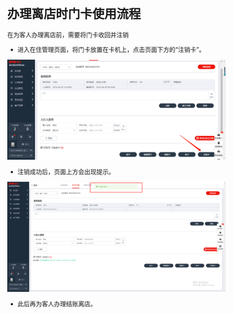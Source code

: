 # 办理离店时门卡使用流程

在为客人办理离店前，需要将门卡收回并注销

* 进入在住管理页面，将门卡放置在卡机上，点击页面下方的“注销卡”。

![](../../.gitbook/assets/image%20%28802%29.png)

* 注销成功后，页面上方会出现提示。

![](../../.gitbook/assets/image%20%28461%29.png)

* 此后再为客人办理结账离店。

